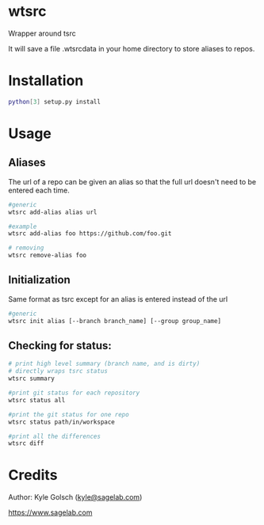 # wtsrc
Wrapper around tsrc

It will save a file .wtsrcdata in your home directory to store aliases to repos.

# Installation

```sh
python[3] setup.py install
```

# Usage


## Aliases
The url of a repo can be given an alias so that the full url doesn't need to be entered each time.

```sh
#generic
wtsrc add-alias alias url

#example
wtsrc add-alias foo https://github.com/foo.git

# removing
wtsrc remove-alias foo
```

## Initialization

Same format as tsrc except for an alias is entered instead of the url

```sh
#generic
wtsrc init alias [--branch branch_name] [--group group_name]
```

## Checking for status:

```sh
# print high level summary (branch name, and is dirty)
# directly wraps tsrc status
wtsrc summary

#print git status for each repository
wtsrc status all

#print the git status for one repo
wtsrc status path/in/workspace

#print all the differences
wtsrc diff

```


# Credits
Author: Kyle Golsch (kyle@sagelab.com)

https://www.sagelab.com